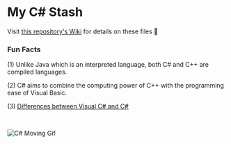 # My C# Stash

Visit [this repository's Wiki](https://github.com/Bubblemelon/algorithms/wiki) for details on these files :speech_balloon:

### Fun Facts

(1) Unlike Java which is an interpreted language, both C# and C++ are compiled languages.  

(2) C# aims to combine the computing power of C++ with the programming ease of Visual Basic.  

(3) [Differences between Visual C# and C#](https://softwareengineering.stackexchange.com/questions/237153/what-is-the-difference-between-c-and-visual-c)  

<br/>

![C# Moving Gif](https://media.giphy.com/media/1ZsKpy8j5MlKPoLUri/giphy.gif)
